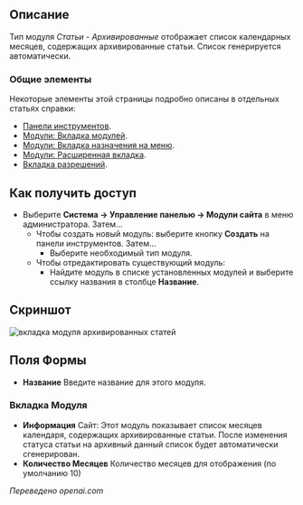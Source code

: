 <!-- Filename: Help4.x:Site_Modules:_Articles_-_Archived / Display title: Модули: Статьи - Архивировано   -->

## Описание

Тип модуля *Статьи - Архивированные* отображает список календарных месяцев, содержащих архивированные статьи. Список генерируется автоматически.

### Общие элементы

Некоторые элементы этой страницы подробно описаны в отдельных статьях справки:

* [Панели инструментов](jdocmanual?article=help/common-elements/toolbars).
* [Модули: Вкладка модулей](jdocmanual?article=help/modules/modules-module-tab).
* [Модули: Вкладка назначения на меню](jdocmanual?article=help/modules/modules-menu-assignment-tab).
* [Модули: Расширенная вкладка](jdocmanual?article=help/modules/modules-advanced-tab).
* [Вкладка разрешений](jdocmanual?article=help/common-elements/edit-permissions).

## Как получить доступ

- Выберите **Система → Управление панелью → Модули сайта** в меню администратора. Затем...
  - Чтобы создать новый модуль: выберите кнопку **Создать** на панели инструментов. Затем...
    - Выберите необходимый тип модуля.
  - Чтобы отредактировать существующий модуль:
    - Найдите модуль в списке установленных модулей и выберите
      ссылку названия в столбце **Название**.

## Скриншот

![вкладка модуля архивированных статей](../../../ru/images/modules-site/modules-articles-archived-module-tab.png)

## Поля Формы

- **Название** Введите название для этого модуля.

### Вкладка Модуля

- **Информация** Сайт: Этот модуль показывает список месяцев календаря, содержащих архивированные статьи. После изменения статуса статьи на архивный данный список будет автоматически сгенерирован.
- **Количество Месяцев** Количество месяцев для отображения (по умолчанию 10)

*Переведено openai.com*

